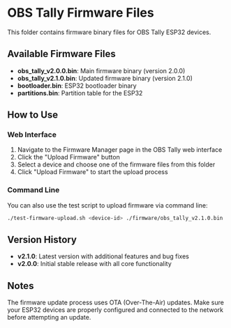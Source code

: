# OBS Tally Firmware Files

This folder contains firmware binary files for OBS Tally ESP32 devices.

## Available Firmware Files

- **obs_tally_v2.0.0.bin**: Main firmware binary (version 2.0.0)
- **obs_tally_v2.1.0.bin**: Updated firmware binary (version 2.1.0)
- **bootloader.bin**: ESP32 bootloader binary
- **partitions.bin**: Partition table for the ESP32

## How to Use

### Web Interface
1. Navigate to the Firmware Manager page in the OBS Tally web interface
2. Click the "Upload Firmware" button
3. Select a device and choose one of the firmware files from this folder
4. Click "Upload Firmware" to start the upload process

### Command Line
You can also use the test script to upload firmware via command line:

```bash
./test-firmware-upload.sh <device-id> ./firmware/obs_tally_v2.1.0.bin
```

## Version History

- **v2.1.0**: Latest version with additional features and bug fixes
- **v2.0.0**: Initial stable release with all core functionality

## Notes

The firmware update process uses OTA (Over-The-Air) updates. Make sure your ESP32 devices are properly configured and connected to the network before attempting an update.
